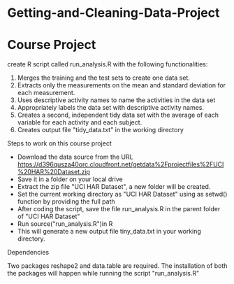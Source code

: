 Getting-and-Cleaning-Data-Project
=================================

Course Project
==============
create R script called run_analysis.R with the following functionalities:

1. Merges the training and the test sets to create one data set.
2. Extracts only the measurements on the mean and standard deviation for each measurement.
3. Uses descriptive activity names to name the activities in the data set
4. Appropriately labels the data set with descriptive activity names.
5. Creates a second, independent tidy data set with the average of each variable for each activity and each subject.
6. Creates output file "tidy_data.txt" in the working directory

Steps to work on this course project

- Download the data source from the URL https://d396qusza40orc.cloudfront.net/getdata%2Fprojectfiles%2FUCI%20HAR%20Dataset.zip 
- Save it in a folder on your local drive
- Extract the zip file "UCI HAR Dataset", a new folder will be created.
- Set the current working directory as "UCI HAR Dataset" using as setwd() function by providing the full path
- After coding the script, save the file run_analysis.R in the parent folder of "UCI HAR Dataset"
- Run source("run_analysis.R")in R
- This will generate a new output file tiny_data.txt in your working directory.

Dependencies

Two packages reshape2 and data.table are required. The installation of both the packages will happen while running the script "run_analysis.R"
